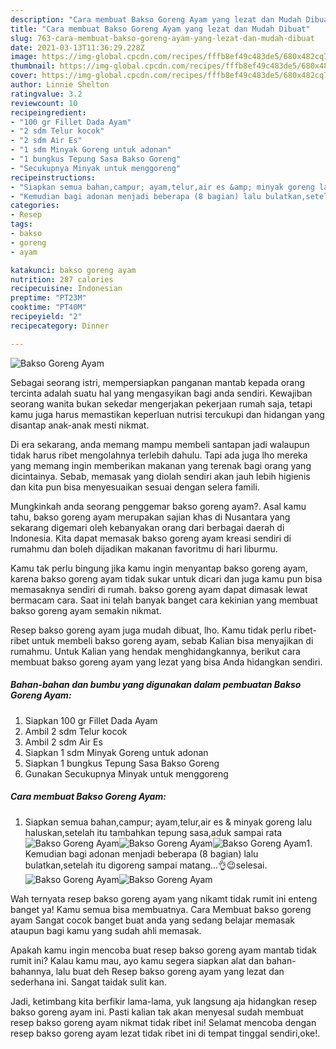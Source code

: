 ```yaml
---
description: "Cara membuat Bakso Goreng Ayam yang lezat dan Mudah Dibuat"
title: "Cara membuat Bakso Goreng Ayam yang lezat dan Mudah Dibuat"
slug: 763-cara-membuat-bakso-goreng-ayam-yang-lezat-dan-mudah-dibuat
date: 2021-03-13T11:36:29.228Z
image: https://img-global.cpcdn.com/recipes/fffb8ef49c483de5/680x482cq70/bakso-goreng-ayam-foto-resep-utama.jpg
thumbnail: https://img-global.cpcdn.com/recipes/fffb8ef49c483de5/680x482cq70/bakso-goreng-ayam-foto-resep-utama.jpg
cover: https://img-global.cpcdn.com/recipes/fffb8ef49c483de5/680x482cq70/bakso-goreng-ayam-foto-resep-utama.jpg
author: Linnie Shelton
ratingvalue: 3.2
reviewcount: 10
recipeingredient:
- "100 gr Fillet Dada Ayam"
- "2 sdm Telur kocok"
- "2 sdm Air Es"
- "1 sdm Minyak Goreng untuk adonan"
- "1 bungkus Tepung Sasa Bakso Goreng"
- "Secukupnya Minyak untuk menggoreng"
recipeinstructions:
- "Siapkan semua bahan,campur; ayam,telur,air es &amp; minyak goreng lalu haluskan,setelah itu tambahkan tepung sasa,aduk sampai rata"
- "Kemudian bagi adonan menjadi beberapa (8 bagian) lalu bulatkan,setelah itu digoreng sampai matang...👌😉selesai."
categories:
- Resep
tags:
- bakso
- goreng
- ayam

katakunci: bakso goreng ayam 
nutrition: 287 calories
recipecuisine: Indonesian
preptime: "PT23M"
cooktime: "PT40M"
recipeyield: "2"
recipecategory: Dinner

---
```



![Bakso Goreng Ayam](https://img-global.cpcdn.com/recipes/fffb8ef49c483de5/680x482cq70/bakso-goreng-ayam-foto-resep-utama.jpg)

Sebagai seorang istri, mempersiapkan panganan mantab kepada orang tercinta adalah suatu hal yang mengasyikan bagi anda sendiri. Kewajiban seorang  wanita bukan sekedar mengerjakan pekerjaan rumah saja, tetapi kamu juga harus memastikan keperluan nutrisi tercukupi dan hidangan yang disantap anak-anak mesti nikmat.

Di era  sekarang, anda memang mampu membeli santapan jadi walaupun tidak harus ribet mengolahnya terlebih dahulu. Tapi ada juga lho mereka yang memang ingin memberikan makanan yang terenak bagi orang yang dicintainya. Sebab, memasak yang diolah sendiri akan jauh lebih higienis dan kita pun bisa menyesuaikan sesuai dengan selera famili. 



Mungkinkah anda seorang penggemar bakso goreng ayam?. Asal kamu tahu, bakso goreng ayam merupakan sajian khas di Nusantara yang sekarang digemari oleh kebanyakan orang dari berbagai daerah di Indonesia. Kita dapat memasak bakso goreng ayam kreasi sendiri di rumahmu dan boleh dijadikan makanan favoritmu di hari liburmu.

Kamu tak perlu bingung jika kamu ingin menyantap bakso goreng ayam, karena bakso goreng ayam tidak sukar untuk dicari dan juga kamu pun bisa memasaknya sendiri di rumah. bakso goreng ayam dapat dimasak lewat bermacam cara. Saat ini telah banyak banget cara kekinian yang membuat bakso goreng ayam semakin nikmat.

Resep bakso goreng ayam juga mudah dibuat, lho. Kamu tidak perlu ribet-ribet untuk membeli bakso goreng ayam, sebab Kalian bisa menyajikan di rumahmu. Untuk Kalian yang hendak menghidangkannya, berikut cara membuat bakso goreng ayam yang lezat yang bisa Anda hidangkan sendiri.

<!--inarticleads1-->

##### Bahan-bahan dan bumbu yang digunakan dalam pembuatan Bakso Goreng Ayam:

1. Siapkan 100 gr Fillet Dada Ayam
1. Ambil 2 sdm Telur kocok
1. Ambil 2 sdm Air Es
1. Siapkan 1 sdm Minyak Goreng untuk adonan
1. Siapkan 1 bungkus Tepung Sasa Bakso Goreng
1. Gunakan Secukupnya Minyak untuk menggoreng




<!--inarticleads2-->

##### Cara membuat Bakso Goreng Ayam:

1. Siapkan semua bahan,campur; ayam,telur,air es &amp; minyak goreng lalu haluskan,setelah itu tambahkan tepung sasa,aduk sampai rata
<img src="https://img-global.cpcdn.com/steps/6d2a449bb63cf8bb/160x128cq70/bakso-goreng-ayam-langkah-memasak-1-foto.jpg" alt="Bakso Goreng Ayam"><img src="https://img-global.cpcdn.com/steps/55b11be0ef4bbff4/160x128cq70/bakso-goreng-ayam-langkah-memasak-1-foto.jpg" alt="Bakso Goreng Ayam"><img src="https://img-global.cpcdn.com/steps/0301279677f2df5a/160x128cq70/bakso-goreng-ayam-langkah-memasak-1-foto.jpg" alt="Bakso Goreng Ayam">1. Kemudian bagi adonan menjadi beberapa (8 bagian) lalu bulatkan,setelah itu digoreng sampai matang...👌😉selesai.
<img src="https://img-global.cpcdn.com/steps/f2171bdc7e1b37a3/160x128cq70/bakso-goreng-ayam-langkah-memasak-2-foto.jpg" alt="Bakso Goreng Ayam"><img src="https://img-global.cpcdn.com/steps/bb9a905ad22d87cc/160x128cq70/bakso-goreng-ayam-langkah-memasak-2-foto.jpg" alt="Bakso Goreng Ayam">



Wah ternyata resep bakso goreng ayam yang nikamt tidak rumit ini enteng banget ya! Kamu semua bisa membuatnya. Cara Membuat bakso goreng ayam Sangat cocok banget buat anda yang sedang belajar memasak ataupun bagi kamu yang sudah ahli memasak.

Apakah kamu ingin mencoba buat resep bakso goreng ayam mantab tidak rumit ini? Kalau kamu mau, ayo kamu segera siapkan alat dan bahan-bahannya, lalu buat deh Resep bakso goreng ayam yang lezat dan sederhana ini. Sangat taidak sulit kan. 

Jadi, ketimbang kita berfikir lama-lama, yuk langsung aja hidangkan resep bakso goreng ayam ini. Pasti kalian tak akan menyesal sudah membuat resep bakso goreng ayam nikmat tidak ribet ini! Selamat mencoba dengan resep bakso goreng ayam lezat tidak ribet ini di tempat tinggal sendiri,oke!.

